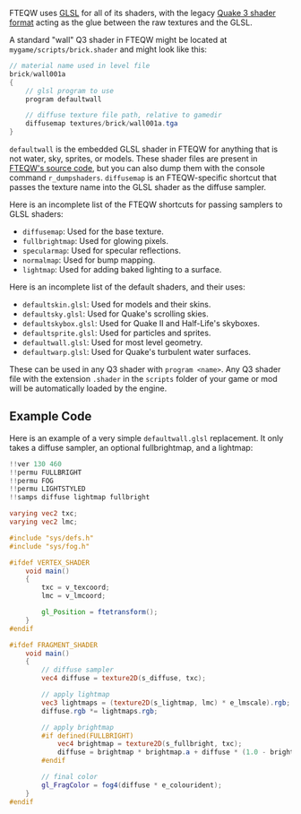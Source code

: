 
FTEQW uses [GLSL](https://www.khronos.org/opengl/wiki/Core_Language_%28GLSL%29)
for all of its shaders, with the legacy
[Quake 3 shader format](https://graphics.stanford.edu/courses/cs448-00-spring/q3ashader_manual.pdf)
acting as the glue between the raw textures and the GLSL.

A standard "wall" Q3 shader in FTEQW might be located at
`mygame/scripts/brick.shader` and might look like this:

```glsl
// material name used in level file
brick/wall001a
{
	// glsl program to use
	program defaultwall

	// diffuse texture file path, relative to gamedir
	diffusemap textures/brick/wall001a.tga
}
```

`defaultwall` is the embedded GLSL shader in FTEQW for anything that is not
water, sky, sprites, or models. These shader files are present in
[FTEQW's source code](https://github.com/fte-team/fteqw/tree/master/engine/shaders/glsl),
but you can also dump them with the console command `r_dumpshaders`. `diffusemap`
is an FTEQW-specific shortcut that passes the texture name into the GLSL shader
as the diffuse sampler.

Here is an incomplete list of the FTEQW shortcuts for passing samplers to GLSL
shaders:

- `diffusemap`: Used for the base texture.
- `fullbrightmap`: Used for glowing pixels.
- `specularmap`: Used for specular reflections.
- `normalmap`: Used for bump mapping.
- `lightmap`: Used for adding baked lighting to a surface.

Here is an incomplete list of the default shaders, and their uses:

- `defaultskin.glsl`: Used for models and their skins.
- `defaultsky.glsl`: Used for Quake's scrolling skies.
- `defaultskybox.glsl`: Used for Quake II and Half-Life's skyboxes.
- `defaultsprite.glsl`: Used for particles and sprites.
- `defaultwall.glsl`: Used for most level geometry.
- `defaultwarp.glsl`: Used for Quake's turbulent water surfaces.

These can be used in any Q3 shader with `program <name>`. Any Q3 shader file
with the extension `.shader` in the `scripts` folder of your game or mod will be
automatically loaded by the engine.

## Example Code

Here is an example of a very simple `defaultwall.glsl` replacement. It only takes
a diffuse sampler, an optional fullbrightmap, and a lightmap:

```glsl
!!ver 130 460
!!permu FULLBRIGHT
!!permu FOG
!!permu LIGHTSTYLED
!!samps diffuse lightmap fullbright

varying vec2 txc;
varying vec2 lmc;

#include "sys/defs.h"
#include "sys/fog.h"

#ifdef VERTEX_SHADER
	void main()
	{
		txc = v_texcoord;
		lmc = v_lmcoord;

		gl_Position = ftetransform();
	}
#endif

#ifdef FRAGMENT_SHADER
	void main()
	{
		// diffuse sampler
		vec4 diffuse = texture2D(s_diffuse, txc);

		// apply lightmap
		vec3 lightmaps = (texture2D(s_lightmap, lmc) * e_lmscale).rgb;
		diffuse.rgb *= lightmaps.rgb;

		// apply brightmap
		#if defined(FULLBRIGHT)
			vec4 brightmap = texture2D(s_fullbright, txc);
			diffuse = brightmap * brightmap.a + diffuse * (1.0 - brightmap.a);
		#endif

		// final color
		gl_FragColor = fog4(diffuse * e_colourident);
	}
#endif
```

